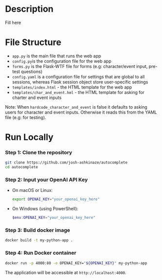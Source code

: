 # Description 
Fill here

# File Structure
- `app.py` is the main file that runs the web app
- `config.py`is the configuration file for the web app
- `forms.py` is the Flask-WTF file for forms (e.g: character/event input, pre-test questions)
- `config.yaml` is a configuration file for settings that are global to all sessions, whereas Flask session object store user-specific settings 
- `templates/index.html` - the HTML template for the web app
- `templates/char_and_event.hml` - the HTML template for asking for charter and event inputs

Note: When `hardcode_character_and_event` is false it defaults to asking users for character and event inputs. Otherwise it reads this from the YAML file (e.g: for testing). 

# Run Locally 

### Step 1: Clone the repository

```bash
git clone https://github.com/josh-ashkinaze/autocomplete
cd autocomplete
```

### Step 2: Input your OpenAI API Key

- On macOS or Linux:
  ```bash
  export OPENAI_KEY="your_openai_key_here"
  ```

- On Windows (using PowerShell):
  ```powershell
  $env:OPENAI_KEY="your_openai_key_here"
  ```

### Step 3: Build docker image

```bash
docker build -t my-python-app .
```

### Step 4: Run Docker container

```bash
docker run -p 4000:80 -e OPENAI_KEY="${OPENAI_KEY}" my-python-app
```

The application will be accessible at `http://localhost:4000`.

